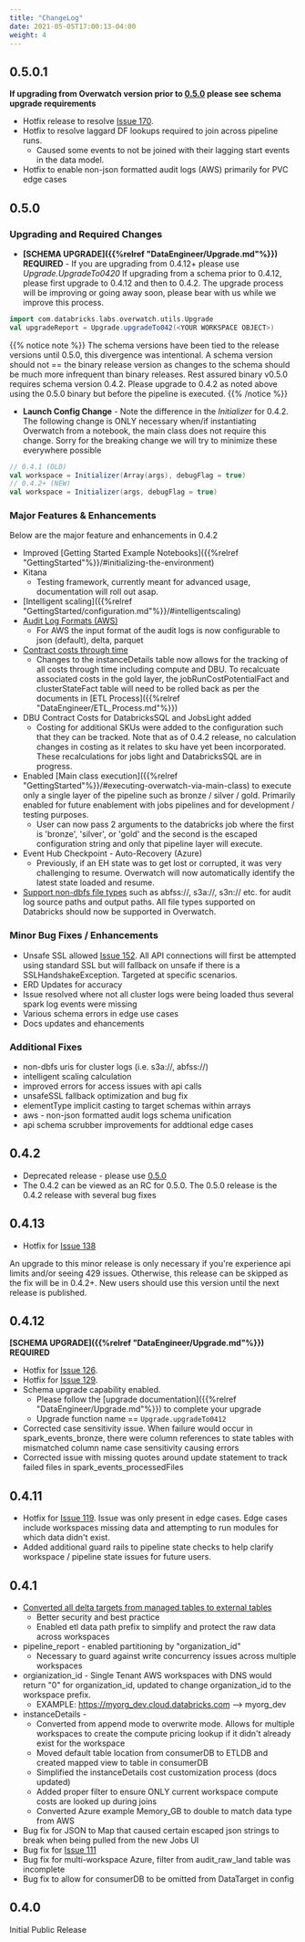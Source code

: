 ```yaml
---
title: "ChangeLog"
date: 2021-05-05T17:00:13-04:00
weight: 4
---
```


## 0.5.0.1
**If upgrading from Overwatch version prior to [0.5.0](#050) please see schema upgrade requirements**
* Hotfix release to resolve [Issue 170](https://github.com/databrickslabs/overwatch/issues/170).
* Hotfix to resolve laggard DF lookups required to join across pipeline runs.
  * Caused some events to not be joined with their lagging start events in the data model.
* Hotfix to enable non-json formatted audit logs (AWS) primarily for PVC edge cases

## 0.5.0
### Upgrading and Required Changes
* **[SCHEMA UPGRADE]({{%relref "DataEngineer/Upgrade.md"%}}) REQUIRED** - If you are upgrading from 0.4.12+ please 
  use *Upgrade.UpgradeTo0420* If upgrading from a schema 
  prior to 0.4.12, please first upgrade to 0.4.12 and then to 0.4.2. The upgrade process will be improving or going away 
  soon, please bear with us while we improve this process.
```scala
import com.databricks.labs.overwatch.utils.Upgrade
val upgradeReport = Upgrade.upgradeTo042(<YOUR WORKSPACE OBJECT>)
```

{{% notice note %}}
The schema versions have been tied to the release versions until 0.5.0, this divergence was intentional. A schema 
version should not == the binary release version as changes to the schema should be much more infrequent than 
binary releases. Rest assured binary v0.5.0 requires schema version 0.4.2. Please upgrade to 0.4.2 as noted above 
using the 0.5.0 binary but before the pipeline is executed.
{{% /notice %}}

* **Launch Config Change** - Note the difference in the *Initializer* for 0.4.2. The following change is ONLY necessary when/if 
  instantiating Overwatch from a notebook, the main class does not require this change. Sorry for the breaking change 
  we will try to minimize these everywhere possible
```scala
// 0.4.1 (OLD)
val workspace = Initializer(Array(args), debugFlag = true)
// 0.4.2+ (NEW)
val workspace = Initializer(args, debugFlag = true)
```

### Major Features & Enhancements
Below are the major feature and enhancements in 0.4.2
* Improved [Getting Started Example Notebooks]({{%relref "GettingStarted"%}}/#initializing-the-environment)
* Kitana
  * Testing framework, currently meant for advanced usage, documentation will roll out asap.
* [Intelligent scaling]({{%relref "GettingStarted/configuration.md"%}}/#intelligentscaling)
* [Audit Log Formats (AWS)](https://github.com/databrickslabs/overwatch/issues/151)
  * For AWS the input format of the audit logs is now configurable to json (default), delta, parquet
* [Contract costs through time](https://github.com/databrickslabs/overwatch/issues/49)
  * Changes to the instanceDetails table now allows for the tracking of all costs through time including compute and 
  DBU. To recalcuate associated costs in the gold layer, the jobRunCostPotentialFact and clusterStateFact table will 
    need to be rolled back as per the documents in [ETL Process]({{%relref "DataEngineer/ETL_Process.md"%}})
* DBU Contract Costs for DatabricksSQL and JobsLight added
  * Costing for additional SKUs were added to the configuration such that they can be tracked. Note that as of 0.4.2 
  release, no calculation changes in costing as it relates to sku have yet been incorporated. These recalculations for
  jobs light and DatabricksSQL are in progress.
* Enabled [Main class execution]({{%relref "GettingStarted"%}}/#executing-overwatch-via-main-class) to execute only a single layer of the pipeline such as bronze / silver / gold. Primarily 
  enabled for future enablement with jobs pipelines and for development / testing purposes.
  * User can now pass 2 arguments to the databricks job where the first is 'bronze', 'silver', or 'gold' and the second
  is the escaped configuration string and only that pipeline layer will execute.
* Event Hub Checkpoint - Auto-Recovery (Azure)
  * Previously, if an EH state was to get lost or corrupted, it was very challenging to resume. Overwatch will now
  automatically identify the latest state loaded and resume.
* [Support non-dbfs file types](https://github.com/databrickslabs/overwatch/issues/133) 
  such as abfss://, s3a://, s3n:// etc. for audit log source paths and output paths.
  All file types supported on Databricks should now be supported in Overwatch.

### Minor Bug Fixes / Enhancements
* Unsafe SSL allowed [Issue 152](https://github.com/databrickslabs/overwatch/issues/152). 
  All API connections will first be attempted using standard SSL but will fallback on unsafe 
if there is a SSLHandshakeException. Targeted at specific scenarios.
* ERD Updates for accuracy
* Issue resolved where not all cluster logs were being loaded thus several spark log events were missing
* Various schema errors in edge use cases
* Docs updates and ehancements

### Additional Fixes
* non-dbfs uris for cluster logs (i.e. s3a://, abfss://)
* intelligent scaling calculation
* improved errors for access issues with api calls
* unsafeSSL fallback optimization and bug fix
* elementType implicit casting to target schemas within arrays
* aws - non-json formatted audit logs schema unification
* api schema scrubber improvements for addtional edge cases


## 0.4.2
* Deprecated release - please use [0.5.0](#050)
* The 0.4.2 can be viewed as an RC for 0.5.0. The 0.5.0 release is the 0.4.2 release with several bug fixes

## 0.4.13
* Hotfix for [Issue 138](https://github.com/databrickslabs/overwatch/issues/138)

An upgrade to this minor release is only necessary if you're experience api limits and/or seeing 429 issues. 
Otherwise, this release can be skipped as the fix will be in 0.4.2+. New users should use this version until 
the next release is published.

## 0.4.12
**[SCHEMA UPGRADE]({{%relref "DataEngineer/Upgrade.md"%}}) REQUIRED**
* Hotfix for [Issue 126](https://github.com/databrickslabs/overwatch/issues/126).
* Hotfix for [Issue 129](https://github.com/databrickslabs/overwatch/issues/129).
* Schema upgrade capability enabled.
  * Please follow the [upgrade documentation]({{%relref "DataEngineer/Upgrade.md"%}}) to complete your upgrade
  * Upgrade function name == `Upgrade.upgradeTo0412`
* Corrected case sensitivity issue. When failure would occur in spark_events_bronze, there were column references 
  to state tables with mismatched column name case sensitivity causing errors
* Corrected issue with missing quotes around update statement to track failed files in 
  spark_events_processedFiles

## 0.4.11
* Hotfix for [Issue 119](https://github.com/databrickslabs/overwatch/issues/119). Issue was only present in edge cases.
  Edge cases include workspaces missing data and attempting to run modules for which data didn't exist.
* Added additional guard rails to pipeline state checks to help clarify workspace / pipeline state issues for
  future users.

## 0.4.1
* [Converted all delta targets from managed tables to external tables](https://github.com/databrickslabs/overwatch/issues/50)
    * Better security and best practice
    * Enabled etl data path prefix to simplify and protect the raw data across workspaces
* pipeline_report - enabled partitioning by "organization_id"
    * Necessary to guard against write concurrency issues across multiple workspaces
* orgianization_id - Single Tenant AWS workspaces with DNS would return "0" for organization_id, updated to change
  organization_id to the workspace prefix.
    * EXAMPLE: https://myorg_dev.cloud.databricks.com --> myorg_dev
* instanceDetails -
    * Converted from append mode to overwrite mode. Allows for multiple workspaces to create the compute pricing lookup
      if it didn't already exist for the workspace
    * Moved default table location from consumerDB to ETLDB and created mapped view to table in consumerDB
    * Simplified the instanceDetails cost customization process (docs updated)
    * Added proper filter to ensure ONLY current workspace compute costs are looked up during joins
    * Converted Azure example Memory_GB to double to match data type from AWS
* Bug fix for JSON to Map that caused certain escaped json strings to break when being pulled from the new Jobs UI
* Bug fix for [Issue 111](https://github.com/databrickslabs/overwatch/issues/111)
* Bug fix for multi-workspace Azure, filter from audit_raw_land table was incomplete
* Bug fix to allow for consumerDB to be omitted from DataTarget in config

## 0.4.0
Initial Public Release